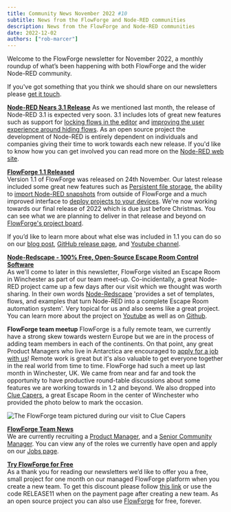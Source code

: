 ```yaml
---
title: Community News November 2022 #10
subtitle: News from the FlowForge and Node-RED communities
description: News from the FlowForge and Node-RED communities
date: 2022-12-02
authors: ["rob-marcer"]
---
```


Welcome to the FlowForge newsletter for November 2022, a monthly roundup of what’s been happening with both FlowForge and the wider Node-RED community.
<!--more-->
If you've got something that you think we should share on our newsletters please [get it touch](mailto:contact@flowforge.com).

[**Node-RED Nears 3.1 Release**](https://github.com/node-red/node-red/milestone/19)
As we mentioned last month, the release of Node-RED 3.1 is expected very soon. 3.1 includes lots of great new features such as support for [locking flows in the editor](https://github.com/node-red/node-red/pull/3938) and [improving the user experience around hiding flows](https://github.com/node-red/node-red/pull/3930). As an open source project the development of Node-RED is entirely dependent on individuals and companies giving their time to work towards each new release. If you'd like to know how you can get involved you can read more on the [Node-RED web site](https://nodered.org/about/contribute/).

[**FlowForge 1.1 Released**](http://flowforge.com/blog/2022/11/flowforge-1-1-released/)   
Version 1.1 of FlowForge was released on 24th November. Our latest release included some great new features such as [Persistent file storage](https://github.com/flowforge/flowforge/issues/998), the ability to [import Node-RED snapshots](https://flowforge.com/docs/user/node-red-tools/) from outside of FlowForge and a much improved interface to [deploy projects to your devices](https://github.com/flowforge/flowforge/issues/1046). We're now working towards our final release of 2022 which is due just before Christmas. You can see what we are planning to deliver in that release and beyond on [FlowForge's project board](https://github.com/orgs/flowforge/projects/5). 

If you’d like to learn more about what else was included in 1.1 you can do so on our [blog post](http://flowforge.com/blog/2022/11/flowforge-1-1-released), [GitHub release page](https://github.com/flowforge/flowforge/releases/tag/v1.1.0), and [Youtube channel](https://www.youtube.com/watch?v=134iljE_urI).

[**Node-Redscape - 100% Free, Open-Source Escape Room Control Software**](https://github.com/playfultechnology/node-redscape)  
As we'll come to later in this newsletter, FlowForge visited an Escape Room in Winchester as part of our team meet-up. Co-incidentally, a great Node-RED project came up a few days after our visit which we thought was worth sharing. In their own words [Node-Redscape](https://github.com/playfultechnology/node-redscape) 'provides a set of templates, flows, and examples that turn Node-RED into a complete Escape Room automation system'. Very topical for us and also seems like a great project. You can learn more about the project on [Youtube](https://www.youtube.com/watch?v=f9yYDxqK_2E) as well as on [Github](https://github.com/playfultechnology/node-redscape).

**FlowForge team meetup** 
FlowForge is a fully remote team, we currently have a strong skew towards western Europe but we are in the process of adding team members in each of the continents. On that point, any great Product Managers who live in Antarctica are encouraged to [apply for a job with us](https://boards.greenhouse.io/flowforge/jobs/4717778004)! Remote work is great but it's also valuable to get everyone together in the real world from time to time. FlowForge had such a meet up last month in Winchester, UK. We came from near and far and took the opportunity to have productive round-table discussions about some features we are working towards in 1.2 and beyond.  We also dropped into [Clue Capers](https://cluecapers.co.uk/), a great Escape Room in the center of Winchester who provided the photo below to mark the occasion. 

![The FlowForge team pictured during our visit to Clue Capers](../images/clue-capers.jpg)

[**FlowForge Team News**](https://flowforge.com/team/)    
We are currently recruiting a [Product Manager](https://boards.greenhouse.io/flowforge/jobs/4717778004), and a [Senior Community Manager](https://boards.greenhouse.io/flowforge/jobs/4700809004). You can view any of the roles we currently have open and apply on our [Jobs page](https://boards.greenhouse.io/flowforge).
    
[**Try FlowForge for Free**](https://app.flowforge.com/account/create?code=RELEASE11)  
As a thank you for reading our newsletters we’d like to offer you a free, small project for one month on our managed FlowForge platform when you create a new team. To get this discount please follow [this link](https://app.flowforge.com/account/create?code=RELEASE11) or use the code RELEASE11 when on the payment page after creating a new team. As an open source project you can also use [FlowForge](https://flowforge.com/docs/install/) for free, forever.
